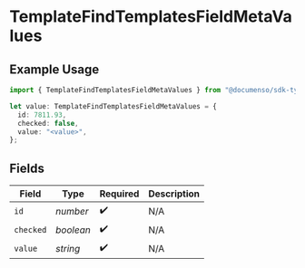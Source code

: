 # TemplateFindTemplatesFieldMetaValues

## Example Usage

```typescript
import { TemplateFindTemplatesFieldMetaValues } from "@documenso/sdk-typescript/models/operations";

let value: TemplateFindTemplatesFieldMetaValues = {
  id: 7811.93,
  checked: false,
  value: "<value>",
};
```

## Fields

| Field              | Type               | Required           | Description        |
| ------------------ | ------------------ | ------------------ | ------------------ |
| `id`               | *number*           | :heavy_check_mark: | N/A                |
| `checked`          | *boolean*          | :heavy_check_mark: | N/A                |
| `value`            | *string*           | :heavy_check_mark: | N/A                |